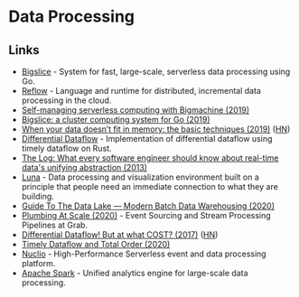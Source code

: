 # Data Processing

## Links

* [Bigslice](https://bigslice.io/) - System for fast, large-scale, serverless data processing using Go.
* [Reflow](https://github.com/grailbio/reflow) - Language and runtime for distributed, incremental data processing in the cloud.
* [Self-managing serverless computing with Bigmachine \(2019\)](https://medium.com/grail-eng/self-managing-serverless-computing-with-bigmachine-e75bd412ef5a)
* [Bigslice: a cluster computing system for Go \(2019\)](https://medium.com/grail-eng/bigslice-a-cluster-computing-system-for-go-7e03acd2419b)
* [When your data doesn’t fit in memory: the basic techniques \(2019\)](https://pythonspeed.com/articles/data-doesnt-fit-in-memory/) \([HN](https://news.ycombinator.com/item?id=21508542)\)
* [Differential Dataflow](https://github.com/TimelyDataflow/differential-dataflow) - Implementation of differential dataflow using timely dataflow on Rust.
* [The Log: What every software engineer should know about real-time data's unifying abstraction \(2013\)](https://engineering.linkedin.com/distributed-systems/log-what-every-software-engineer-should-know-about-real-time-datas-unifying)
* [Luna](https://luna-lang.org/index.html#Overview) - Data processing and visualization environment built on a principle that people need an immediate connection to what they are building.
* [Guide To The Data Lake — Modern Batch Data Warehousing \(2020\)](https://towardsdatascience.com/a-guide-to-modern-batch-data-warehousing-extraction-f63bfa6ef878)
* [Plumbing At Scale \(2020\)](https://engineering.grab.com/plumbing-at-scale) - Event Sourcing and Stream Processing Pipelines at Grab.
* [Differential Dataflow! But at what COST? \(2017\)](https://github.com/frankmcsherry/blog/blob/master/posts/2017-10-23.md) \([HN](https://news.ycombinator.com/item?id=22094512)\)
* [Timely Dataflow and Total Order \(2020\)](http://justinjaffray.com/timely-dataflow-and-total-order/)
* [Nuclio](https://github.com/nuclio/nuclio) - High-Performance Serverless event and data processing platform.
* [Apache Spark](https://github.com/apache/spark) - Unified analytics engine for large-scale data processing.

